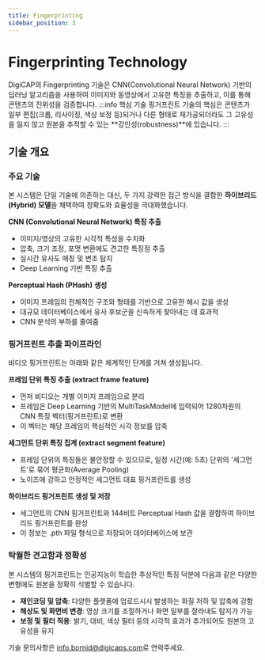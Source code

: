 ```yaml
---
title: Fingerprinting
sidebar_position: 3
---
```


# Fingerprinting Technology

DigiCAP의 Fingerprinting 기술은 CNN(Convolutional Neural Network) 기반의 딥러닝 알고리즘을 사용하여 이미지와 동영상에서 고유한 특징을 추출하고, 이를 통해 콘텐츠의 진위성을 검증합니다.
:::info 핵심 기술
핑거프린트 기술의 핵심은 콘텐츠가 일부 편집(크롭, 리사이징, 색상 보정 등)되거나 다른 형태로 재가공되더라도 그 고유성을 잃지 않고 원본을 추적할 수 있는 **강인성(robustness)**에 있습니다.
:::

## 기술 개요

### 주요 기술
본 시스템은 단일 기술에 의존하는 대신, 두 가지 강력한 접근 방식을 결합한 **하이브리드(Hybrid) 모델**을 채택하여 정확도와 효율성을 극대화했습니다.

**CNN (Convolutional Neural Network) 특징 추출**
- 이미지/영상의 고유한 시각적 특성을 수치화
- 압축, 크기 조정, 포맷 변환에도 견고한 특징점 추출
- 실시간 유사도 매칭 및 변조 탐지
- Deep Learning 기반 특징 추출 

**Perceptual Hash (PHash) 생성**
- 이미지 프레임의 전체적인 구조와 형태를 기반으로 고유한 해시 값을 생성
- 대규모 데이터베이스에서 유사 후보군을 신속하게 찾아내는 데 효과적
- CNN 분석의 부하를 줄여줌


### 핑거프린트 추출 파이프라인
비디오 핑거프린트는 아래와 같은 체계적인 단계를 거쳐 생성됩니다.

**프레임 단위 특징 추출 (extract frame feature)**
- 먼저 비디오는 개별 이미지 프레임으로 분리
- 프레임은 Deep Learning 기반의 MultiTaskModel에 입력되어 1280차원의 CNN 특징 벡터(핑거프린트)로 변환
- 이 벡터는 해당 프레임의 핵심적인 시각 정보를 압축

**세그먼트 단위 특징 집계 (extract segment feature)**
- 프레임 단위의 특징들은 불안정할 수 있으므로, 일정 시간(예: 5초) 단위의 '세그먼트'로 묶어 평균화(Average Pooling)
- 노이즈에 강하고 안정적인 세그먼트 대표 핑거프린트를 생성

**하이브리드 핑거프린트 생성 및 저장**
- 세그먼트의 CNN 핑거프린트와 144비트 Perceptual Hash 값을 결합하여 하이브리드 핑거프린트를 완성
- 이 정보는 .pth 파일 형식으로 저장되어 데이터베이스에 보관

### 탁월한 견고함과 정확성
본 시스템의 핑거프린트는 인공지능이 학습한 추상적인 특징 덕분에 다음과 같은 다양한 변형에도 원본을 정확히 식별할 수 있습니다.

- **재인코딩 및 압축**: 다양한 플랫폼에 업로드시시 발생하는 화질 저하 및 압축에 강함
- **해상도 및 화면비 변경**: 영상 크기를 조절하거나 화면 일부를 잘라내도 탐지가 가능
- **보정 및 필터 적용**: 밝기, 대비, 색상 필터 등의 시각적 효과가 추가되어도 원본의 고유성을 유지

기술 문의사항은 [info.bornid@digicaps.com](mailto:info.bornid@digicaps.com)로 연락주세요. 